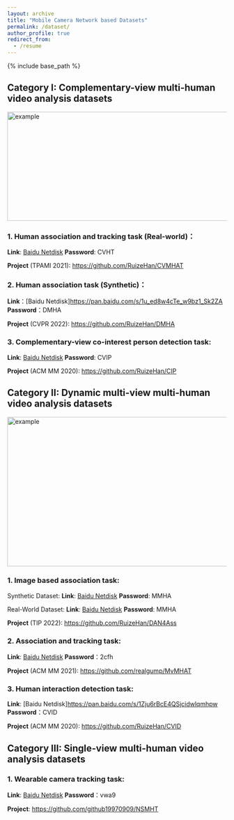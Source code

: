 ```yaml
---
layout: archive
title: "Mobile Camera Network based Datasets"
permalink: /dataset/
author_profile: true
redirect_from:
  - /resume
---
```


{% include base_path %}

## Category I: Complementary-view multi-human video analysis datasets

<img src="http://ruizehan.github.io/images/cvmhat.png" width="625" height="250" alt="example"/><br/>

### 1. Human association and tracking task (Real-world)：

**Link**: [Baidu Netdisk](https://pan.baidu.com/s/1dS9sGqxOcaDsxddl6r2OKA) **Password**: CVHT

**Project** (TPAMI 2021): https://github.com/RuizeHan/CVMHAT

### 2. Human association task (Synthetic)：

**Link**：[Baidu Netdisk]https://pan.baidu.com/s/1u_ed8w4cTe_w9bz1_Sk2ZA  **Password**：DMHA

**Project** (CVPR 2022): https://github.com/RuizeHan/DMHA

### 3. Complementary-view co-interest person detection task:


**Link**: [Baidu Netdisk](https://pan.baidu.com/s/1BAM_MD1Lya5zf-O4OzJFnw) **Password**: CVIP

**Project** (ACM MM 2020): https://github.com/RuizeHan/CIP

## Category II: Dynamic multi-view multi-human video analysis datasets

<img src="http://ruizehan.github.io/images/mvmhat.png" width="625" height="343" alt="example"/><br/>

### 1. Image based association task:

Synthetic Dataset: **Link**: [Baidu Netdisk](https://pan.baidu.com/s/1GQ7Zy1d2lkYhV0hlT0GUfQ) **Password**: MMHA

Real-World Dataset: **Link**: [Baidu Netdisk](https://pan.baidu.com/s/1aR0-7gh4BQNDZ3bT-HR-Wg) **Password**: MMHA

**Project** (TIP 2022): https://github.com/RuizeHan/DAN4Ass

### 2. Association and tracking task:

**Link**: [Baidu Netdisk](https://pan.baidu.com/s/1gsYTHffmfRq84Hn-8XtzDQ) **Password**：2cfh

**Project** (ACM MM 2021): https://github.com/realgump/MvMHAT

### 3. Human interaction detection task:

**Link**: [Baidu Netdisk]https://pan.baidu.com/s/1Zju6rBcE4QSjcidwlqmhpw **Password**：CVID

**Project** (ACM MM 2020): https://github.com/RuizeHan/CVID

## Category III: Single-view multi-human video analysis datasets

### 1. Wearable camera tracking task:

**Link**: [Baidu Netdisk](https://pan.baidu.com/share/init?surl=YqSQnps8uUHEFtoW79ONvA) **Password**：vwa9

**Project**: https://github.com/github19970909/NSMHT

